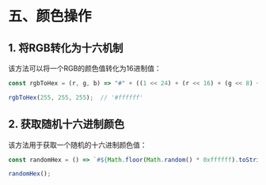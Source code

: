 # 五、颜色操作

## 1. 将RGB转化为十六机制
该方法可以将一个RGB的颜色值转化为16进制值：
````js
const rgbToHex = (r, g, b) => "#" + ((1 << 24) + (r << 16) + (g << 8) + b).toString(16).slice(1);

rgbToHex(255, 255, 255);  // '#ffffff'
````

## 2. 获取随机十六进制颜色
该方法用于获取一个随机的十六进制颜色值：
````js
const randomHex = () => `#${Math.floor(Math.random() * 0xffffff).toString(16).padEnd(6, "0")}`;

randomHex();
````